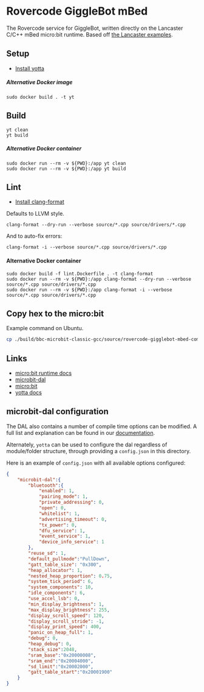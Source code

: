 # Rovercode GiggleBot mBed

The Rovercode service for GiggleBot, written directly on the Lancaster C/C++ mBed micro:bit runtime. Based off [the Lancaster examples](https://github.com/lancaster-university/microbit-samples).
## Setup

* [Install yotta](https://lancaster-university.github.io/microbit-docs/offline-toolchains/#yotta)

##### Alternative Docker image

```
sudo docker build . -t yt
```

## Build

```
yt clean
yt build
```

##### Alternative Docker container

```
sudo docker run --rm -v ${PWD}:/app yt clean
sudo docker run --rm -v ${PWD}:/app yt build
```

## Lint

* [Install clang-format](https://clang.llvm.org/docs/ClangFormat.html)

Defaults to LLVM style.

```
clang-format --dry-run --verbose source/*.cpp source/drivers/*.cpp
```

And to auto-fix errors:
```
clang-format -i --verbose source/*.cpp source/drivers/*.cpp
```


#### Alternative Docker container

```
sudo docker build -f lint.Dockerfile . -t clang-format
sudo docker run --rm -v ${PWD}:/app clang-format --dry-run --verbose source/*.cpp source/drivers/*.cpp
sudo docker run --rm -v ${PWD}:/app clang-format -i --verbose source/*.cpp source/drivers/*.cpp
```



## Copy hex to the micro:bit

Example command on Ubuntu.

```bash
cp ./build/bbc-microbit-classic-gcc/source/rovercode-gigglebot-mbed-combined.hex /media/$USER/MICROBIT
```

## Links

* [micro:bit runtime docs](http://lancaster-university.github.io/microbit-docs/)
* [microbit-dal](https://github.com/lancaster-university/microbit-dal)
* [micro:bit](https://github.com/lancaster-university/microbit)
* [yotta docs](http://lancaster-university.github.io/microbit-docs/offline-toolchains/#yotta)

##  microbit-dal configuration

The DAL also contains a number of compile time options can be modified. A full list and explanation
can be found in our [documentation](http://lancaster-university.github.io/microbit-docs/advanced/#compile-time-options-with-microbitconfigh).

Alternately, `yotta` can be used to configure the dal regardless of module/folder structure, through providing a
`config.json` in this directory.

Here is an example of `config.json` with all available options configured:
```json
{
    "microbit-dal":{
        "bluetooth":{
            "enabled": 1,
            "pairing_mode": 1,
            "private_addressing": 0,
            "open": 0,
            "whitelist": 1,
            "advertising_timeout": 0,
            "tx_power": 0,
            "dfu_service": 1,
            "event_service": 1,
            "device_info_service": 1
        },
        "reuse_sd": 1,
        "default_pullmode":"PullDown",
        "gatt_table_size": "0x300",
        "heap_allocator": 1,
        "nested_heap_proportion": 0.75,
        "system_tick_period": 6,
        "system_components": 10,
        "idle_components": 6,
        "use_accel_lsb": 0,
        "min_display_brightness": 1,
        "max_display_brightness": 255,
        "display_scroll_speed": 120,
        "display_scroll_stride": -1,
        "display_print_speed": 400,
        "panic_on_heap_full": 1,
        "debug": 0,
        "heap_debug": 0,
        "stack_size":2048,
        "sram_base":"0x20000008",
        "sram_end":"0x20004000",
        "sd_limit":"0x20002000",
        "gatt_table_start":"0x20001900"
    }
}